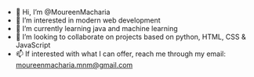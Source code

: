 - 👋 Hi, I’m @MoureenMacharia
- 👀 I’m interested in modern web development
- 🌱 I’m currently learning java and machine learning
- 💞️ I’m looking to collaborate on projects based on python, HTML, CSS & JavaScript 
- 📫 If interested with what I can offer, reach me through my email: moureenmacharia.mnm@gmail.com

<!---
MoureenMacharia/MoureenMacharia is a ✨ special ✨ repository because its `README.md` (this file) appears on your GitHub profile.
You can click the Preview link to take a look at your changes.
--->
